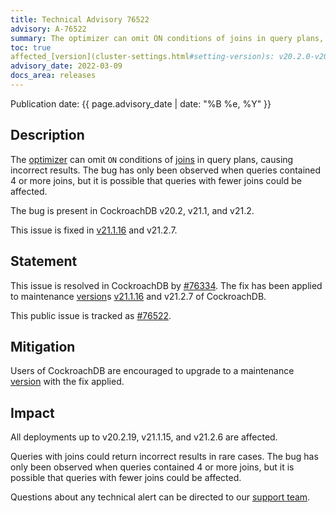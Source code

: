 ```yaml
---
title: Technical Advisory 76522
advisory: A-76522
summary: The optimizer can omit ON conditions of joins in query plans, causing incorrect results.
toc: true
affected_[version](cluster-settings.html#setting-version)s: v20.2.0-v20.2.19, v21.1.0-v21.1.15, v21.2.0-v21.2.6
advisory_date: 2022-03-09
docs_area: releases
---
```


Publication date: {{ page.advisory_date | date: "%B %e, %Y" }}

## Description

The [optimizer](../v21.2/cost-based-optimizer.html) can omit `ON` conditions of [joins](../v21.2/joins.html) in query plans, causing incorrect results. The bug has only been observed when queries contained 4 or more joins, but it is possible that queries with fewer joins could be affected.

The bug is present in CockroachDB v20.2, v21.1, and v21.2.

This issue is fixed in [v21.1.16](../releases/v21.1.html#v21-1-16) and v21.2.7.

## Statement

This issue is resolved in CockroachDB by [#76334](https://github.com/cockroachdb/cockroach/pull/76334). The fix has been applied to maintenance [version](cluster-settings.html#setting-version)s [v21.1.16](../releases/v21.1.html#v21-1-16) and v21.2.7 of CockroachDB.

This public issue is tracked as [#76522](https://github.com/cockroachdb/cockroach/issues/76522).

## Mitigation

Users of CockroachDB are encouraged to upgrade to a maintenance [version](cluster-settings.html#setting-version) with the fix applied.

## Impact

All deployments up to v20.2.19, v21.1.15, and v21.2.6 are affected.

Queries with joins could return incorrect results in rare cases. The bug has only been observed when queries contained 4 or more joins, but it is possible that queries with fewer joins could be affected.

Questions about any technical alert can be directed to our [support team](https://support.cockroachlabs.com/).
